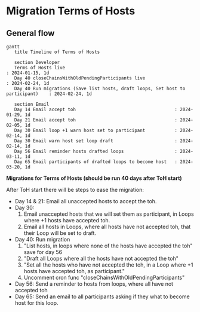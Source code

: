 # Migration Terms of Hosts

## General flow

```mermaid
gantt
   title Timeline of Terms of Hosts

   section Developer
   Terms of Hosts live                                                              : 2024-01-15, 1d
   Day 40 closeChainsWithOldPendingParticipants live                                : 2024-02-24, 1d
   Day 40 Run migrations (Save list hosts, draft loops, Set host to participant)    : 2024-02-24, 1d

   section Email
   Day 14 Email accept toh                                     : 2024-01-29, 1d
   Day 21 Email accept toh                                     : 2024-02-05, 1d
   Day 30 Email loop +1 warn host set to participant           : 2024-02-14, 1d
   Day 30 Email warn host set loop draft                       : 2024-02-14, 1d
   Day 56 Email reminder hosts drafted loops                   : 2024-03-11, 1d
   Day 65 Email participants of drafted loops to become host   : 2024-03-20, 1d
```

**Migrations for Terms of Hosts (should be run 40 days after ToH start)**

After ToH start there will be steps to ease the migration:

- Day 14 & 21: Email all unaccepted hosts to accept the toh.
- Day 30:
  1.  Email unaccepted hosts that we will set them as participant, in Loops where +1 hosts have accepted toh.
  2.  Email all hosts in Loops, where all hosts have not accepted toh, that their Loop will be set to draft.
- Day 40: Run migration
  1.  "List hosts, in loops where none of the hosts have accepted the toh" save for day 56
  2.  "Draft all Loops where all the hosts have not accepted the toh"
  3.  "Set all the hosts who have not accepted the toh, in a Loop where +1 hosts have accepted toh, as participant."
  4.  Uncomment cron func "closeChainsWithOldPendingParticipants"
- Day 56: Send a reminder to hosts from loops, where all have not accepted toh
- Day 65: Send an email to all participants asking if they what to become host for this loop.

